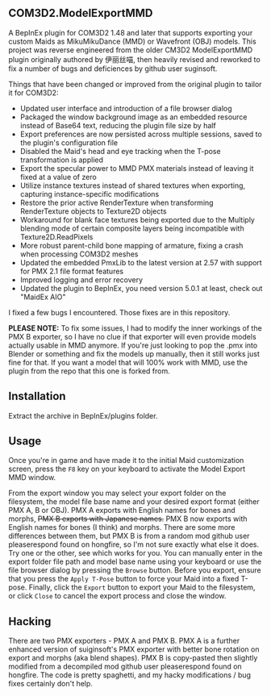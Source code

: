 COM3D2.ModelExportMMD
-------------------------------------------------------------------------------
A BepInEx plugin for COM3D2 1.48 and later that supports exporting your custom Maids as MikuMikuDance (MMD) or Wavefront (OBJ) models. This project was reverse engineered from the older CM3D2 ModelExportMMD plugin originally authored by 伊丽丝喵, then heavily revised and reworked to fix a number of bugs and deficiences by github user suginsoft.

Things that have been changed or improved from the original plugin to tailor it for COM3D2:

- Updated user interface and introduction of a file browser dialog
- Packaged the window background image as an embedded resource instead of Base64 text, reducing the plugin file size by half
- Export preferences are now persisted across multiple sessions, saved to the plugin's configuration file
- Disabled the Maid's head and eye tracking when the T-pose transformation is applied
- Export the specular power to MMD PMX materials instead of leaving it fixed at a value of zero
- Utilize instance textures instead of shared textures when exporting, capturing instance-specific modifications
- Restore the prior active RenderTexture when transforming RenderTexture objects to Texture2D objects
- Workaround for blank face textures being exported due to the Multiply blending mode of certain composite layers being incompatible with Texture2D.ReadPixels
- More robust parent-child bone mapping of armature, fixing a crash when processing COM3D2 meshes
- Updated the embedded PmxLib to the latest version at 2.57 with support for PMX 2.1 file format features
- Improved logging and error recovery
- Updated the plugin to BepInEx, you need version 5.0.1 at least, check out "MaidEx AIO"

I fixed a few bugs I encountered. Those fixes are in this repository.

**PLEASE NOTE:** To fix some issues, I had to modify the inner workings of the PMX B exporter, so I have no clue if that exporter will even provide models actually usable in MMD anymore. If you're just looking to pop the .pmx into Blender or something and fix the models up manually, then it still works just fine for that. If you want a model that will 100% work with MMD, use the plugin from the repo that this one is forked from.

Installation
-------------------------------------------------------------------------------
Extract the archive in BepInEx/plugins folder.

Usage
-------------------------------------------------------------------------------
Once you're in game and have made it to the initial Maid customization screen, press the `F8` key on your keyboard to activate the Model Export MMD window.

From the export window you may select your export folder on the filesystem, the model file base name and your desired export format (either PMX A, B or OBJ). PMX A exports with English names for bones and morphs, ~~PMX B exports with Japanese names.~~ PMX B now exports with English names for bones (I think) and morphs. There are some more differences between them, but PMX B is from a random mod github user pleaserespond found on hongfire, so I'm not sure exactly what else it does. Try one or the other, see which works for you. You can manually enter in the export folder file path and model base name using your keyboard or use the file browser dialog by pressing the `Browse` button. Before you export, ensure that you press the `Apply T-Pose` button to force your Maid into a fixed T-pose. Finally, click the `Export` button to export your Maid to the filesystem, or click `Close` to cancel the export process and close the window.

Hacking
-------------------------------------------------------------------------------
There are two PMX exporters - PMX A and PMX B. PMX A is a further enhanced version of suiginsoft's PMX exporter with better bone rotation on export and morphs (aka blend shapes). PMX B is copy-pasted then slightly modified from a decompiled mod github user pleaserespond found on hongfire. The code is pretty spaghetti, and my hacky modifications / bug fixes certainly don't help.
